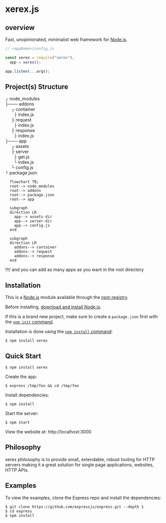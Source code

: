 # xerex.js

## overview

Fast, unopinionated, minimalist web framework for [Node.js](http://nodejs.org).

```js
// <appName>/config.js

const xerex = require("xerex"),
  app = xerex();

app.listen(...args);
```

## Project(s) Structure

┌ node_modules <br />
├─── addons <br />
     ┌ container <br />
       ├ index.js <br />
     ├ request <br />
       ├ index.js <br />
     ├ response <br />
       ├ index.js <br />
├─── app <br />
     ┌ assets <br />
     ├ server <br />
       ├ get.js <br />
       └ index.js <br />
     └ config.js <br />
└ package.json

```mermaid
  flowchart TB;
  root--> node_modules
  root--> addons
  root--> package.json
  root--> app

  subgraph   
  direction LR
    app--> assets-dir
    app--> server-dir
    app--> config.js
  end

  subgraph   
  direction LR
    addons--> container
    addons--> request
    addons--> response
  end
```

!!!/ and you can add as many apps as you want in the root directory

## Installation

This is a [Node.js](https://nodejs.org/en/) module available through the [npm registry](https://www.npmjs.com/).

Before installing, [download and install Node.js](https://nodejs.org/en/download/).

If this is a brand new project, make sure to create a `package.json` first with
the [`npm init` command](https://docs.npmjs.com/creating-a-package-json-file).

Installation is done using the
[`npm install` command](https://docs.npmjs.com/getting-started/installing-npm-packages-locally):

```console
$ npm install xerex
```

<!-- ## Features

-  -->

## Quick Start

```console
$ npm install xerex
```

Create the app:

```console
$ express /tmp/foo && cd /tmp/foo
```

Install dependencies:

```console
$ npm install
```

Start the server:

```console
$ npm start
```

View the website at: http://localhost:3000

## Philosophy

xerex philosophy is to provide small, extendable, robust tooling for HTTP servers making it a great solution for single page applications, websites, HTTP APIs.

## Examples

To view the examples, clone the Express repo and install the dependencies:

```console
$ git clone https://github.com/expressjs/express.git --depth 1
$ cd express
$ npm install
```

